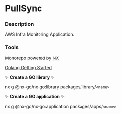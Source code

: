 # PullSync

### Description
AWS Infra Monitoring Application.

### Tools
Monorepo powered by [NX](https://nx.dev/)

[Golang Getting Started](https://github.com/nx-go/nx-go)


✨ **Create a GO library** ✨

nx g @nx-go/nx-go:library packages/library/`<name>`



✨ **Create a GO application** ✨

nx g @nx-go/nx-go:application packages/apps/`<name>`